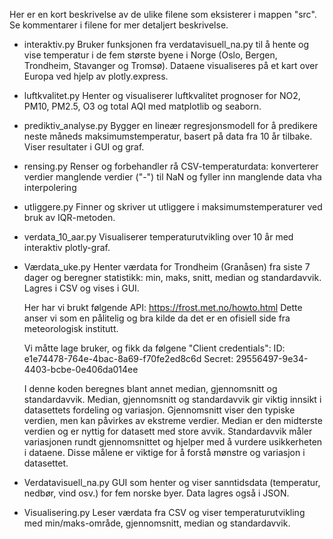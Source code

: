 Her er en kort beskrivelse av de ulike filene som eksisterer i mappen "src". Se kommentarer i filene for mer detaljert beskrivelse.

- interaktiv.py
    Bruker funksjonen fra verdatavisuell_na.py til å hente og vise temperatur i de fem største byene i Norge (Oslo, Bergen, Trondheim, Stavanger og Tromsø). Dataene visualiseres på et kart over Europa ved hjelp av plotly.express. 

- luftkvalitet.py
    Henter og visualiserer luftkvalitet prognoser for NO2, PM10, PM2.5, O3 og total AQI med matplotlib og seaborn.

- prediktiv_analyse.py
    Bygger en lineær regresjonsmodell for å predikere neste måneds maksimumstemperatur, basert på data fra 10 år tilbake. Viser resultater i GUI og graf.   

- rensing.py
    Renser og forbehandler rå CSV-temperaturdata: konverterer verdier manglende verdier ("-") til NaN og fyller inn manglende data vha interpolering

- utliggere.py
    Finner og skriver ut utliggere i maksimumstemperaturer ved bruk av IQR-metoden.

- verdata_10_aar.py
    Visualiserer temperaturutvikling over 10 år med interaktiv plotly-graf.

- Værdata_uke.py
    Henter værdata for Trondheim (Granåsen) fra siste 7 dager og beregner statistikk: min, maks, snitt, median og standardavvik. Lagres i CSV og vises i GUI.

    Her har vi brukt følgende API: https://frost.met.no/howto.html 
    Dette anser vi som en pålitelig og bra kilde da det er en ofisiell side fra meteorologisk institutt. 

    Vi måtte lage bruker, og fikk da følgene "Client credentials":
    ID: e1e74478-764e-4bac-8a69-f70fe2ed8c6d
    Secret: 29556497-9e34-4403-bcbe-0e406da014ee

    I denne koden beregnes blant annet median, gjennomsnitt og standardavvik.
    Median, gjennomsnitt og standardavvik gir viktig innsikt i datasettets fordeling og variasjon. Gjennomsnitt viser den typiske verdien, men kan påvirkes av ekstreme verdier. Median er den midterste verdien og er nyttig for datasett med store avvik. Standardavvik måler variasjonen rundt gjennomsnittet og hjelper med å vurdere usikkerheten i dataene. Disse målene er viktige for å forstå mønstre og variasjon i datasettet.

- Verdatavisuell_na.py
    GUI som henter og viser sanntidsdata (temperatur, nedbør, vind osv.) for fem norske byer. Data lagres også i JSON.

- Visualisering.py
    Leser værdata fra CSV og viser temperaturutvikling med min/maks-område, gjennomsnitt, median og standardavvik.





